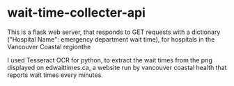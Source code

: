 # wait-time-collecter-api

This is a flask web server, that responds to GET requests with a dictionary ("Hospital Name": emergency department wait time), for hospitals in the Vancouver Coastal regionthe 

I used Tesseract OCR for python, to extract the wait times from the png displayed on edwaittimes.ca, a website run by vancouver coastal health that reports wait times
every  minutes.

